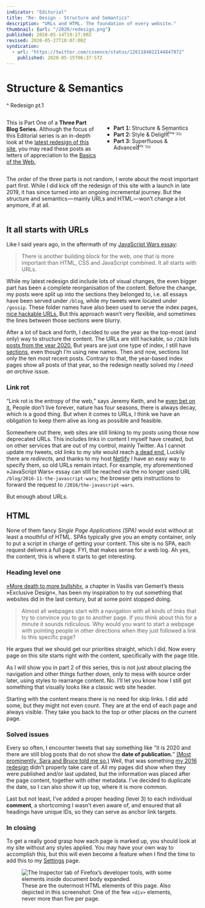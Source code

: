 ```yaml
---
indicator: "Editorial"
title: "Re: Design - Structure and Semantics"
description: "URLs and HTML. The foundation of every website."
thumbnail: {url: "/2020/redesign.png"}
published: 2020-05-14T19:27:00Z
revised: 2020-05-27T10:07:00Z
syndication:
  - url: "https://twitter.com/cssence/status/1261184022144847872"
    published: 2020-05-15T06:37:57Z
---
```


# Structure & Semantics
^ Redesign pt.1

<div class="passage"><style>
@media (min-width: 40em){.passage{display:grid;gap:0 1.75rem;grid-template-areas:'intro list' 'note note';grid-template-columns:1fr 1fr;align-items:start}}
.passage ol{counter-reset:part;list-style-type:square;grid-area:list;margin-top:.5rem;padding:1.25rem .875rem .5rem;border:1px solid var(--color-bg-subtle);border-radius:var(--border-radius)}
.passage li::before{counter-increment:part;content:"Part " counter(part) ": ";font-variant-numeric:lining-nums tabular-nums;font-weight:600}
.passage p{grid-area:note}
.passage style+p{grid-area:intro}
.passage small{position:absolute;margin-left:-1em;background-color:var(--color-accent);border-radius:.25em 75%;font-size:62.5%;white-space:nowrap;transform:rotate(9deg)}
</style>

This is Part One of a <strong id="3-part-blog-series">Three Part Blog Series.</strong> Although the focus of this Editorial series is an in-depth look at the [latest redesign of this site](/2019/just-launch), you may read these posts as letters of appreciation to the [Basics of the Web.](/2016/webdesign-basics)

<ol aria-labelledby="3-part-blog-series">
<li>Structure &amp; Semantics</li>
<li>Style &amp; Delight <small>(June ’20)</small></li>
<li>Superfluous &amp; Advanced <small>(July ’20)</small></li>
</ol>

The order of the three parts is not random, I wrote about the most important part first. While I did kick off the redesign of this site with a launch in late 2019, it has since turned into an ongoing incremental journey. But the structure and semantics&#8202;&mdash;&#8202;mainly URLs and HTML&#8202;&mdash;&#8202;won’t change a lot anymore, if at all.

</div>

## It all starts with URLs

Like I said years ago, in the aftermath of my [JavaScript Wars essay](/2016/the-javascript-wars):

> There is another building block for the web, one that is more important than HTML, CSS and JavaScript combined. It all starts with URLs.

While my latest redesign did include lots of visual changes, the even bigger part has been a complete reorganisation of the content. Before the change, my posts were split up into the sections they belonged to, i.e. all essays have been served under `/blog`, while my tweets were located under `/gossip`. These folder names have also been used to serve the index pages, [nice hackable URLs.](https://adactio.com/journal/1197) But this approach wasn’t very flexible, and sometimes the lines between those sections were blurry.

After a lot of back and forth, I decided to use the year as the top-most (and only) way to structure the content. The URLs are still hackable, so `/2020` lists [posts from the year 2020.](/2020) But years are just one type of index, I still have [sections](#navigation), even though I’m using new names. Then and now, sections list only the ten most recent posts. Contrary to that, the year-based index pages show all posts of that year, so the redesign neatly solved my _I need an archive_ issue.

### Link rot

<q>Link rot is the entropy of the web,</q> says Jeremy Keith, and he [even bet on it.](http://longbets.org/601/) People don’t live forever, nature has four seasons, there is always decay, which is a good thing. But when it comes to URLs, I think we have an obligation to keep them alive as long as possible and feasible.

Somewhere out there, web sites are still linking to my posts using those now deprecated URLs. This includes links in content I myself have created, but on other services that are out of my control, mainly Twitter. As I cannot update my tweets, old links to my site would reach [a dead end.](/404) Luckily there are _redirects,_ and thanks to my host [Netlify](https://www.netlify.com/) I have an easy way to specify them, so old URLs remain intact. For example, my aforementioned »JavaScript Wars« essay can still be reached via the no longer used URL `/blog/2016-11-the-javascript-wars`; the browser gets instructions to forward the request to `/2016/the-javascript-wars`.

But enough about URLs.

## HTML

None of them fancy _Single Page Applications (SPA)_ would exist without at least a mouthful of HTML. SPAs typically give you an empty container, only to put a script in charge of getting your content. This site is no SPA, each request delivers a full page. FYI, that makes sense for a web log. Ah yes, the content, this is where it starts to get interesting.

### Heading level one

[»More death to more bullshit«](https://exclusive-design.vasilis.nl/more-death-to-more-bullshit/), a chapter in Vasilis van Gemert’s thesis »Exclusive Design«, has been my inspiration to try out something that websites did in the last century, but at some point stopped doing.

> Almost all webpages start with a navigation with all kinds of links that try to convince you to go to another page. If you think about this for a minute it sounds ridiculous. Why would you want to start a webpage with pointing people in other directions when they just followed a link to this specific page?

He argues that we should get our priorities straight, which I did. Now every page on this site starts right with the content, specifically with the page title.

As I will show you in part 2 of this series, this is not just about placing the navigation and other things further down, only to mess with source order later, using styles to rearrange content. No. I’ll let you know how I still got something that visually looks like a classic web site header.

Starting with the content means there is no need for skip links. I did add some, but they might not even count. They are at the end of each page and always visible. They take you back to the top or other places on the current page.

### Solved issues

Every so often, I encounter tweets that say something like <q>it is 2020 and there are still blog posts that do not show the **date of publication.**</q> [(Most prominently, Sara and Bruce told me so.)](https://twitter.com/brucel/status/1265577433199267840) Well, that was something [my 2016 redesign](/2016/redesign) didn’t properly take care of. All my pages did show when they were published and/or last updated, but the information was placed after the page content, together with other metadata. I’ve decided to duplicate the date, so I can also show it up top, where it is more common.

Last but not least, I’ve added a proper heading (level 3) to each individual **comment**, a shortcoming I wasn’t even aware of, and ensured that all headings have unique IDs, so they can serve as anchor link targets.

### In closing

To get a really good grasp how each page is marked up, you should look at my site without any styles applied. You may have your own way to accomplish this, but this will even become a feature when I find the time to add this to my [Settings](/settings) page.

<figure><img src="/2020/redesign-structure-and-semantics.x-ray.png" alt="The Inspector tab of Firefox’s developer tools, with some elements inside document body expanded."><figcaption>These are the outermost HTML elements of this page. Also depicted in this screenshot: One of the few <code>&lt;div&gt;</code> elements, never more than five per page.</figcaption></figure>
